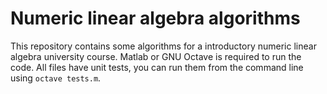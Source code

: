 # Numeric linear algebra algorithms

This repository contains some algorithms for a introductory numeric linear algebra university course. Matlab or GNU Octave is required to run the code. All files have unit tests, you can run them from the command line using `octave tests.m`.
